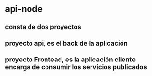 # api-node

## consta de dos proyectos

## proyecto api, es el back de la aplicación

## proyecto Frontead, es la aplicación cliente encarga de consumir los servicios publicados
